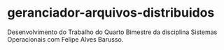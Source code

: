 # geranciador-arquivos-distribuidos
Desenvolvimento do Trabalho do Quarto Bimestre da disciplina Sistemas Operacionais com Felipe Alves Barusso.
